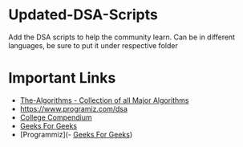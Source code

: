 # Updated-DSA-Scripts
Add the DSA scripts to help the community learn. Can be in different languages, be sure to put it under respective folder

# Important Links
- [The-Algorithms - Collection of all Major Algorithms](https://the-algorithms.com/)
- https://www.programiz.com/dsa
- [College Compendium](https://collegecompendium.org/search?q=data-structures)
- [Geeks For Geeks](https://www.geeksforgeeks.org/data-structures/)
- [Programmiz](- [Geeks For Geeks](https://www.geeksforgeeks.org/data-structures/))
